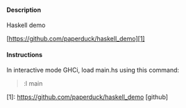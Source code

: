 

#### Description

Haskell demo

[https://github.com/paperduck/haskell_demo][1]


#### Instructions

In interactive mode GHCi, load main.hs using this command:

> :l main


[1]: https://github.com/paperduck/haskell_demo [github]
